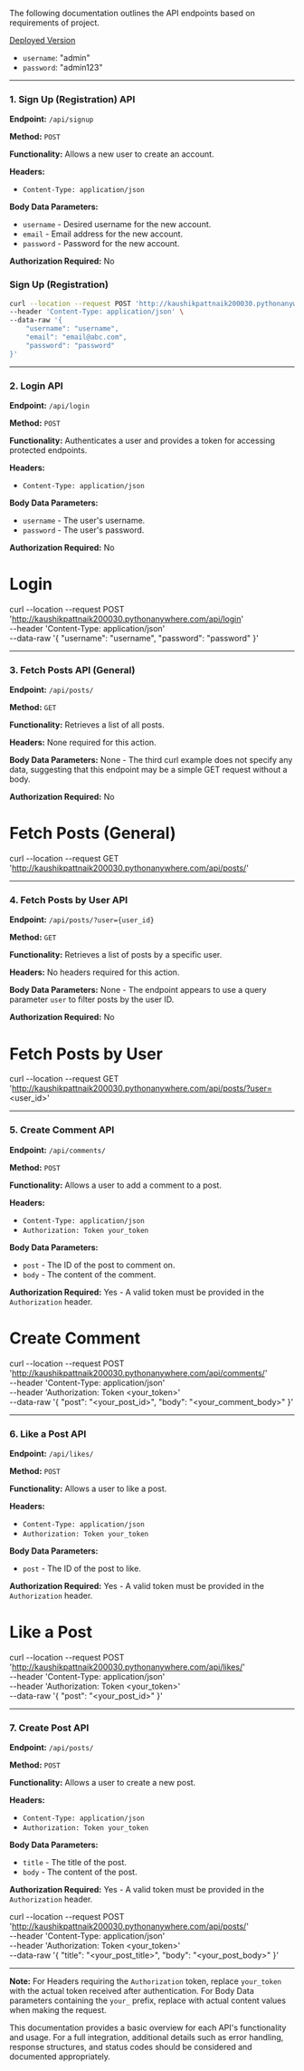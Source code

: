The following documentation outlines the API endpoints based on requirements of project.

[Deployed Version](http://kaushikpattnaik200030.pythonanywhere.com/admin)
- `username`: "admin"
- `password`: "admin123"

---

### **1. Sign Up (Registration) API**

**Endpoint:** `/api/signup`

**Method:** `POST`

**Functionality:** Allows a new user to create an account.

**Headers:**

- `Content-Type: application/json`

**Body Data Parameters:**

- `username` - Desired username for the new account.
- `email` - Email address for the new account.
- `password` - Password for the new account.

**Authorization Required:** No

### Sign Up (Registration)
```bash
curl --location --request POST 'http://kaushikpattnaik200030.pythonanywhere.com/api/signup' \
--header 'Content-Type: application/json' \
--data-raw '{
    "username": "username",
    "email": "email@abc.com",
    "password": "password"
}'
```

---

### **2. Login API**

**Endpoint:** `/api/login`

**Method:** `POST`

**Functionality:** Authenticates a user and provides a token for accessing protected endpoints.

**Headers:**

- `Content-Type: application/json`

**Body Data Parameters:**

- `username` - The user's username.
- `password` - The user's password.

**Authorization Required:** No

# Login
curl --location --request POST 'http://kaushikpattnaik200030.pythonanywhere.com/api/login' \
--header 'Content-Type: application/json' \
--data-raw '{
   "username": "username",
   "password": "password"
}'

---

### **3. Fetch Posts API (General)**

**Endpoint:** `/api/posts/`

**Method:** `GET`

**Functionality:** Retrieves a list of all posts.

**Headers:** None required for this action.

**Body Data Parameters:** None - The third curl example does not specify any data, suggesting that this endpoint may be a simple GET request without a body.

**Authorization Required:** No

# Fetch Posts (General)
curl --location --request GET 'http://kaushikpattnaik200030.pythonanywhere.com/api/posts/'

---

### **4. Fetch Posts by User API**

**Endpoint:** `/api/posts/?user={user_id}`

**Method:** `GET`

**Functionality:** Retrieves a list of posts by a specific user.

**Headers:** No headers required for this action.

**Body Data Parameters:** None - The endpoint appears to use a query parameter `user` to filter posts by the user ID.

**Authorization Required:** No

# Fetch Posts by User
curl --location --request GET 'http://kaushikpattnaik200030.pythonanywhere.com/api/posts/?user=<user_id>'

---

### **5. Create Comment API**

**Endpoint:** `/api/comments/`

**Method:** `POST`

**Functionality:** Allows a user to add a comment to a post.

**Headers:**

- `Content-Type: application/json`
- `Authorization: Token your_token`

**Body Data Parameters:**

- `post` - The ID of the post to comment on.
- `body` - The content of the comment.

**Authorization Required:** Yes - A valid token must be provided in the `Authorization` header.

# Create Comment
curl --location --request POST 'http://kaushikpattnaik200030.pythonanywhere.com/api/comments/' \
--header 'Content-Type: application/json' \
--header 'Authorization: Token <your_token>' \
--data-raw '{
  "post": "<your_post_id>",
  "body": "<your_comment_body>"
}'

---

### **6. Like a Post API**

**Endpoint:** `/api/likes/`

**Method:** `POST`

**Functionality:** Allows a user to like a post.

**Headers:**

- `Content-Type: application/json`
- `Authorization: Token your_token`

**Body Data Parameters:**

- `post` - The ID of the post to like.

**Authorization Required:** Yes - A valid token must be provided in the `Authorization` header.

# Like a Post
curl --location --request POST 'http://kaushikpattnaik200030.pythonanywhere.com/api/likes/' \
--header 'Content-Type: application/json' \
--header 'Authorization: Token <your_token>' \
--data-raw '{
  "post": "<your_post_id>"
}'

---

### **7. Create Post API**

**Endpoint:** `/api/posts/`

**Method:** `POST`

**Functionality:** Allows a user to create a new post.

**Headers:**

- `Content-Type: application/json`
- `Authorization: Token your_token`

**Body Data Parameters:**

- `title` - The title of the post.
- `body` - The content of the post.

**Authorization Required:** Yes - A valid token must be provided in the `Authorization` header.

curl --location --request POST 'http://kaushikpattnaik200030.pythonanywhere.com/api/posts/' \
--header 'Content-Type: application/json' \
--header 'Authorization: Token <your_token>' \
--data-raw '{
  "title": "<your_post_title>",
  "body": "<your_post_body>"
}'

---

**Note:** For Headers requiring the `Authorization` token, replace `your_token` with the actual token received after authentication. For Body Data parameters containing the `your_` prefix, replace with actual content values when making the request.

This documentation provides a basic overview for each API's functionality and usage. For a full integration, additional details such as error handling, response structures, and status codes should be considered and documented appropriately.
